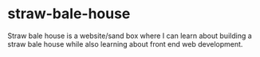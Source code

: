 # straw-bale-house
Straw bale house is a website/sand box where I can learn about building a straw bale house while also learning about front end web development.

